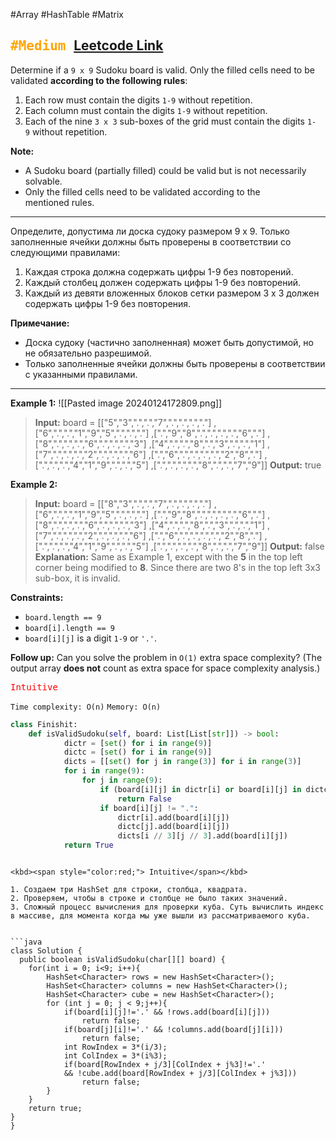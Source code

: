  #Array #HashTable #Matrix

<kbd><span style="color:orange;">#Medium</span> </kbd>
[Leetcode Link](https://leetcode.com/problems/valid-sudoku/)
---
Determine if a `9 x 9` Sudoku board is valid. Only the filled cells need to be validated **according to the following rules**:

1. Each row must contain the digits `1-9` without repetition.
2. Each column must contain the digits `1-9` without repetition.
3. Each of the nine `3 x 3` sub-boxes of the grid must contain the digits `1-9` without repetition.

**Note:**

- A Sudoku board (partially filled) could be valid but is not necessarily solvable.
- Only the filled cells need to be validated according to the mentioned rules.
---
Определите, допустима ли доска судоку размером 9 х 9. Только заполненные ячейки должны быть проверены в соответствии со следующими правилами:

1. Каждая строка должна содержать цифры 1-9 без повторений.
2. Каждый столбец должен содержать цифры 1-9 без повторений.
3. Каждый из девяти вложенных блоков сетки размером 3 х 3 должен содержать цифры 1-9 без повторения.

**Примечание:**

- Доска судоку (частично заполненная) может быть допустимой, но не обязательно разрешимой.
- Только заполненные ячейки должны быть проверены в соответствии с указанными правилами.

---
**Example 1:**
![[Pasted image 20240124172809.png]]

>**Input:** board = 
	[["5","3",".",".","7",".",".",".","."]
	,["6",".",".","1","9","5",".",".","."]
	,[".","9","8",".",".",".",".","6","."]
	,["8",".",".",".","6",".",".",".","3"]
	,["4",".",".","8",".","3",".",".","1"]
	,["7",".",".",".","2",".",".",".","6"]
	,[".","6",".",".",".",".","2","8","."]
	,[".",".",".","4","1","9",".",".","5"]
	,[".",".",".",".","8",".",".","7","9"]]
	**Output:** true

**Example 2:**

>**Input:** board = 
	[["8","3",".",".","7",".",".",".","."]
	,["6",".",".","1","9","5",".",".","."]
	,[".","9","8",".",".",".",".","6","."]
	,["8",".",".",".","6",".",".",".","3"]
	,["4",".",".","8",".","3",".",".","1"]
	,["7",".",".",".","2",".",".",".","6"]
	,[".","6",".",".",".",".","2","8","."]
	,[".",".",".","4","1","9",".",".","5"]
	,[".",".",".",".","8",".",".","7","9"]]
	**Output:** false
	**Explanation:** Same as Example 1, except with the **5** in the top left corner being modified to **8**. Since there are two 8's in the top left 3x3 sub-box, it is invalid.


**Constraints:**

- `board.length == 9`
- `board[i].length == 9`
- `board[i][j]` is a digit `1-9` or `'.'`.

**Follow up:** Can you solve the problem in `O(1)` extra space complexity? (The output array **does not** count as extra space for space complexity analysis.)

<kbd><span style="color:red;"> Intuitive</span></kbd>


`Time complexity: O(n)`
`Memory: O(n)`
```Python
class Finishit:
	def isValidSudoku(self, board: List[List[str]]) -> bool:
	        dictr = [set() for i in range(9)]
	        dictc = [set() for i in range(9)]
	        dicts = [[set() for j in range(3)] for i in range(3)]
	        for i in range(9):
	            for j in range(9):
	                if (board[i][j] in dictr[i] or board[i][j] in dictc[j] or (board[i][j] in dicts[i // 3][j // 3])):
	                    return False
	                if board[i][j] != ".":
	                    dictr[i].add(board[i][j])
	                    dictc[j].add(board[i][j])
	                    dicts[i // 3][j // 3].add(board[i][j])
	        return True
```

```

<kbd><span style="color:red;"> Intuitive</span></kbd>

1. Создаем три HashSet для строки, столбца, квадрата.
2. Проверяем, чтобы в строке и столбце не было таких значений.
3. Сложный процесс вычисления для проверки куба. Суть вычислить индекс в массиве, для момента когда мы уже вышли из рассматриваемого куба.


```java
class Solution {
  public boolean isValidSudoku(char[][] board) {
    for(int i = 0; i<9; i++){
        HashSet<Character> rows = new HashSet<Character>();
        HashSet<Character> columns = new HashSet<Character>();
        HashSet<Character> cube = new HashSet<Character>();
        for (int j = 0; j < 9;j++){
            if(board[i][j]!='.' && !rows.add(board[i][j]))
                return false;
            if(board[j][i]!='.' && !columns.add(board[j][i]))
                return false;
            int RowIndex = 3*(i/3);
            int ColIndex = 3*(i%3);
            if(board[RowIndex + j/3][ColIndex + j%3]!='.' 
            && !cube.add(board[RowIndex + j/3][ColIndex + j%3]))
                return false;
        }
    }
    return true;
}
}
```

